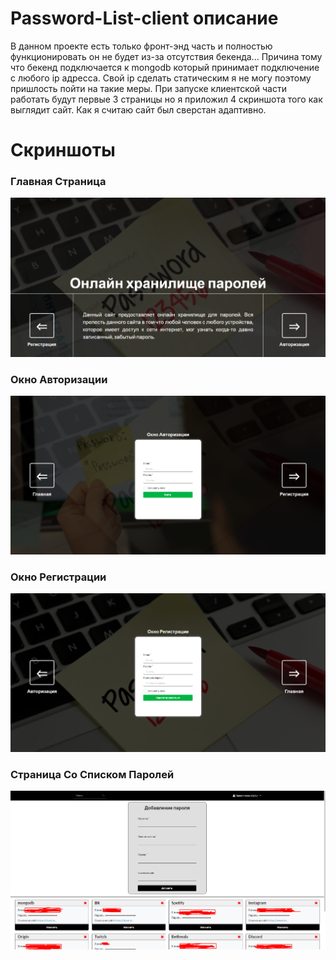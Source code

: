 # Password-List-client описание

В данном проекте есть только фронт-энд часть и полностью функционировать он не будет из-за отсутствия бекенда... 
Причина тому что бекенд подключается к mongodb который принимает подключение с любого ip адресса. 
Свой ip сделать статическим я не могу поэтому пришлость пойти на такие меры. 
При запуске клиентской части работать будут первые 3 страницы но я приложил 4 скриншота того как выглядит сайт.
Как я считаю сайт был сверстан адаптивно.

# Скриншоты

### Главная Страница
![GitHub Logo](/images-project/Главная.png)
### Окно Авторизации
![GitHub Logo](/images-project/Окно-Авторизации.png)
### Окно Регистрации
![GitHub Logo](/images-project/Окно-Регистрации.png)
### Страница Со Списком Паролей
![GitHub Logo](/images-project/Страница-С-Паролями.png)
